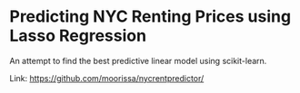 # Predicting NYC Renting Prices using Lasso Regression
An attempt to find the best predictive linear model using scikit-learn.

Link: https://github.com/moorissa/nycrentpredictor/
